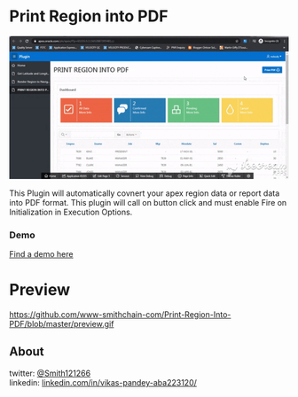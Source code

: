 # Print Region into PDF
![Screenshot](https://github.com/www-smithchain-com/Print-Region-Into-PDF/blob/master/preview.gif)

This Plugin will automatically covnert your apex region data or report data into PDF format. This plugin will call on button click and must enable Fire on Initialization in Execution Options.

### Demo
[Find a demo here](https://apex.oracle.com/pls/apex/f?p=65355:5)


# Preview
https://github.com/www-smithchain-com/Print-Region-Into-PDF/blob/master/preview.gif

## About
twitter: [@Smith121266](https://twitter.com/Smith121266)  
linkedin: [linkedin.com/in/vikas-pandey-aba223120/](https://www.linkedin.com/in/vikas-pandey-aba223120/)
